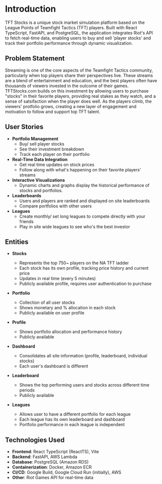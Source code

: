 # Introduction
TFT Stocks is a unique stock market simulation platform based on the League Points of Teamfight Tactics (TFT) players. Built with React TypeScript, FastAPI, and PostgreSQL, the application integrates Riot's API to fetch real-time data, enabling users to buy and sell 'player stocks' and track their portfolio performance through dynamic visualization.

## Problem Statement

Streaming is one of the core aspects of the Teamfight Tactics community, particularly when top players share their perspectives live. These streams are a blend of entertainment and education, and the best players often have thousands of viewers invested in the outcome of their games. TFTStocks.com builds on this investment by allowing users to purchase "stocks" in their favorite players, providing real stakes as they watch, and a sense of satsifaction when the player does well. As the players climb, the viewers' protfolio grows, creating a new layer of engagement and motivation to follow and support top TFT talent. 

## User Stories

- **Portfolio Management**
  - Buy/ sell player stocks
  - See their investment breakdown
  - Track each player on their portfolio
- **Real-Time Data Integration**
  - Get real time updates on stock prices
  - Follow along with what's happening on their favorite players' streams
- **Interactive Visualizations**
  - Dynamic charts and graphs display the historical performance of stocks and portfolios.
- **Leaderboards**
  - Users and players are ranked and displayed on site leaderboards
  - Compare portfolios with other users
- **Leagues**
  - Create monthly/ set long leagues to compete directly with your friends
  - Play in site wide leagues to see who's the best investor

 ## Entities

 - **Stocks**
   - Represents the top 750~ players on the NA TFT ladder
   - Each stock has its own profile, tracking price history and current price
   - Updates in real time (every 5 minutes)
   - Publicly available profile, requires user authentication to purchase
    
- **Portfolio**
  - Collection of all user stocks
  - Shows monetary and % allocation in each stock
  - Publicly available on user profile

 - **Profile**
   - Shows portfolio allocation and performance history
   - Publicly available

- **Dashboard**
  - Consolidates all site information (profile, leaderboard, individual stocks)
  - Each user's dashboard is different
 
- **Leaderboard**
  - Shows the top performing users and stocks across different time periods
  - Publicly available

- **Leagues**
  - Allows user to have a different portfolio for each league
  - Each league has its own leaderboard and dashboard
  - Portfolio performance in each league is independent

## Technologies Used

- **Frontend**: React TypeScript (ReactTS), Vite
- **Backend**: FastAPI, AWS Lambda
- **Database**: PostgreSQL (Amazon RDS)
- **Containerization**: Docker, Amazon ECR
- **CI/CD**: Google Build, Google Cloud Run (initially), AWS
- **Other**: Riot Games API for real-time data


